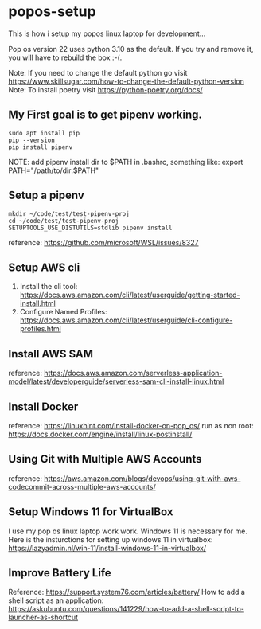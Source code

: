 # popos-setup

This is how i setup my popos linux laptop for development...

Pop os version 22 uses python 3.10 as the default. If you try and remove it, you will have to rebuild the box :-(.

Note: If you need to change the default python go visit https://www.skillsugar.com/how-to-change-the-default-python-version
Note: To install poetry visit https://python-poetry.org/docs/

## My First goal is to get pipenv working.

```
sudo apt install pip
pip --version
pip install pipenv
```
NOTE: add pipenv install dir to $PATH in .bashrc, something like: export PATH="/path/to/dir:$PATH"

## Setup a pipenv
```
mkdir ~/code/test/test-pipenv-proj
cd ~/code/test/test-pipenv-proj
SETUPTOOLS_USE_DISTUTILS=stdlib pipenv install
```
reference: https://github.com/microsoft/WSL/issues/8327


## Setup AWS cli

1. Install the cli tool: https://docs.aws.amazon.com/cli/latest/userguide/getting-started-install.html
2. Configure Named Profiles: https://docs.aws.amazon.com/cli/latest/userguide/cli-configure-profiles.html

## Install AWS SAM

reference: https://docs.aws.amazon.com/serverless-application-model/latest/developerguide/serverless-sam-cli-install-linux.html

## Install Docker

reference: https://linuxhint.com/install-docker-on-pop_os/
run as non root: https://docs.docker.com/engine/install/linux-postinstall/

## Using Git with Multiple AWS Accounts

reference: https://aws.amazon.com/blogs/devops/using-git-with-aws-codecommit-across-multiple-aws-accounts/

## Setup Windows 11 for VirtualBox

I use my pop os linux laptop work work. Windows 11 is necessary for me.  Here is the insturctions for setting up windows 11 in virtualbox: https://lazyadmin.nl/win-11/install-windows-11-in-virtualbox/

## Improve Battery Life

Reference: https://support.system76.com/articles/battery/
How to add a shell script as an application: https://askubuntu.com/questions/141229/how-to-add-a-shell-script-to-launcher-as-shortcut

